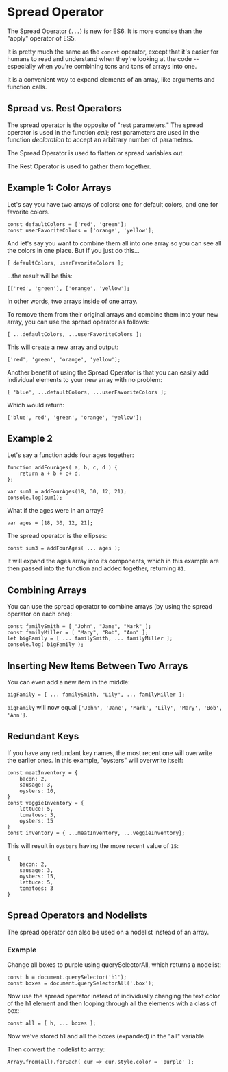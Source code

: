# Spread Operator

The Spread Operator (`...`) is new for ES6.  It is more concise than the "apply" operator of ES5.

It is pretty much the same as the `concat` operator, except that it's easier for humans to read and understand when they're looking at the code -- especially when you're combining tons and tons of arrays into one.

It is a convenient way to expand elements of an array, like arguments and function calls.


## Spread vs. Rest Operators

The spread operator is the opposite of "rest parameters."  The spread operator is used in the function *call*; rest parameters are used in the function *declaration* to accept an arbitrary number of parameters.

The Spread Operator is used to flatten or spread variables out.

The Rest Operator is used to gather them together.


## Example 1: Color Arrays

Let's say you have two arrays of colors: one for default colors, and one for favorite colors.

```
const defaultColors = ['red', 'green'];
const userFavoriteColors = ['orange', 'yellow'];
```

And let's say you want to combine them all into one array so you can see all the colors in one place. But if you just do this...

```
[ defaultColors, userFavoriteColors ];
```

...the result will be this:

```
[['red', 'green'], ['orange', 'yellow'];
```

In other words, two arrays inside of one array.

To remove them from their original arrays and combine them into your new array, you can use the spread operator as follows:

```
[ ...defaultColors, ...userFavoriteColors ];
```

This will create a new array and output:

```
['red', 'green', 'orange', 'yellow'];
```

Another benefit of using the Spread Operator is that you can easily add individual elements to your new array with no problem:

```
[ 'blue', ...defaultColors, ...userFavoriteColors ];
```

Which would return:

```
['blue', red', 'green', 'orange', 'yellow'];
```


## Example 2

Let's say a function adds four ages together:

```
function addFourAges( a, b, c, d ) {
	return a + b + c+ d;
};

var sum1 = addFourAges(18, 30, 12, 21);
console.log(sum1);
```

What if the ages were in an array?

```
var ages = [18, 30, 12, 21];
```

The spread operator is the ellipses:

```
const sum3 = addFourAges( ... ages );
```

It will expand the ages array into its components, which in this example are then passed into the function and added together, returning `81`.


## Combining Arrays

You can use the spread operator to combine arrays (by using the spread operator on each one):

```
const familySmith = [ "John", "Jane", "Mark" ];
const familyMiller = [ "Mary", "Bob", "Ann" ];
let bigFamily = [ ... familySmith, ... familyMiller ];
console.log( bigFamily );
```


## Inserting New Items Between Two Arrays

You can even add a new item in the middle:

```
bigFamily = [ ... familySmith, "Lily", ... familyMiller ];
```

`bigFamily` will now equal `['John', 'Jane', 'Mark', 'Lily', 'Mary', 'Bob', 'Ann']`.


## Redundant Keys

If you have any redundant key names, the most recent one will overwrite the earlier ones.  In this example, "oysters" will overwrite itself:

```
const meatInventory = {
	bacon: 2,
	sausage: 3,
	oysters: 10,
}
const veggieInventory = {
	lettuce: 5,
	tomatoes: 3,
	oysters: 15
}
const inventory = { ...meatInventory, ...veggieInventory};
```

This will result in `oysters` having the more recent value of `15`:

```
{
	bacon: 2,
	sausage: 3,
	oysters: 15,
	lettuce: 5,
	tomatoes: 3
}
```


## Spread Operators and Nodelists

The spread operator can also be used on a nodelist instead of an array.


### Example

Change all boxes to purple using querySelectorAll, which returns a nodelist:

```
const h = document.querySelector('h1');
const boxes = document.querySelectorAll('.box');
```

Now use the spread operator instead of individually changing the text color of the h1 element and then looping through all the elements with a class of box:

```
const all = [ h, ... boxes ];
```

Now we've stored h1 and all the boxes (expanded) in the "all" variable.

Then convert the nodelist to array:

```
Array.from(all).forEach( cur => cur.style.color = 'purple' );
```